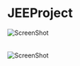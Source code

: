 # JEEProject
![ScreenShot](https://i.ibb.co/pvvvDxK/index.png)
\
\
\
![ScreenShot](https://i.ibb.co/1vCWfT2/inscription.png)
